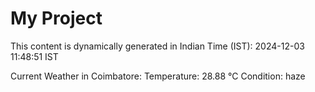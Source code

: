 # My Project

This content is dynamically generated in Indian Time (IST): 2024-12-03 11:48:51 IST


Current Weather in Coimbatore:
Temperature: 28.88 °C
Condition: haze
